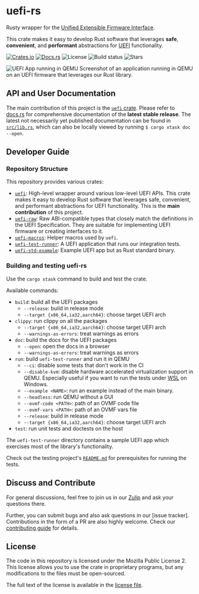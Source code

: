 # uefi-rs

Rusty wrapper for the [Unified Extensible Firmware Interface][UEFI].

This crate makes it easy to develop Rust software that leverages **safe**,
**convenient**, and **performant** abstractions for [UEFI] functionality.

[![Crates.io](https://img.shields.io/crates/v/uefi)](https://crates.io/crates/uefi)
[![Docs.rs](https://docs.rs/uefi/badge.svg)](https://docs.rs/uefi)
![License](https://img.shields.io/github/license/rust-osdev/uefi-rs)
![Build status](https://github.com/rust-osdev/uefi-rs/workflows/Rust/badge.svg)
![Stars](https://img.shields.io/github/stars/rust-osdev/uefi-rs)

![UEFI App running in QEMU](https://imgur.com/SFPSVuO.png)
Screenshot of an application running in QEMU on an UEFI firmware that leverages
our Rust library.

## API and User Documentation
<!-- This section is duplicated with uefi/README.md -->

The main contribution of this project is the [`uefi` crate](./uefi/README.md).
Please refer to [docs.rs](https://docs.rs/uefi) for comprehensive documentation
of the **latest stable release**. The latest not necessarily yet published
documentation can be found in [`src/lib.rs`](./uefi/src/lib.rs), which can also
be locally viewed by running `$ cargo xtask doc --open`.

## Developer Guide

### Repository Structure

This repository provides various crates:

- [`uefi`](/uefi/README.md): High-level wrapper around various low-level UEFI
  APIs. This crate makes it easy to develop Rust software that leverages safe,
  convenient, and performant abstractions for UEFI functionality.
  This is the **main contribution** of this project.
- [`uefi-raw`](/uefi-raw/README.md): Raw ABI-compatible types that closely
  match the definitions in the UEFI Specification. They are suitable for
  implementing UEFI firmware or creating interfaces to it.
- [`uefi-macros`](/uefi-macros/README.md): Helper macros used by `uefi`.
- [`uefi-test-runner`](/uefi-test-runner/README.md): A UEFI application that
  runs our integration tests.
- [`uefi-std-example`](/uefi-std-example/README.md): Example UEFI app but as
  Rust standard binary.

### Building and testing uefi-rs

Use the `cargo xtask` command to build and test the crate.

Available commands:

- `build`: build all the UEFI packages
  - `--release`: build in release mode
  - `--target {x86_64,ia32,aarch64}`: choose target UEFI arch
- `clippy`: run clippy on all the packages
  - `--target {x86_64,ia32,aarch64}`: choose target UEFI arch
  - `--warnings-as-errors`: treat warnings as errors
- `doc`: build the docs for the UEFI packages
  - `--open`: open the docs in a browser
  - `--warnings-as-errors`: treat warnings as errors
- `run`: build `uefi-test-runner` and run it in QEMU
  - `--ci`: disable some tests that don't work in the CI
  - `--disable-kvm`: disable hardware accelerated virtualization support in
    QEMU.
    Especially useful if you want to run the tests under
    [WSL](https://docs.microsoft.com/en-us/windows/wsl) on Windows.
  - `--example <NAME>`: run an example instead of the main binary.
  - `--headless`: run QEMU without a GUI
  - `--ovmf-code <PATH>`: path of an OVMF code file
  - `--ovmf-vars <PATH>`: path of an OVMF vars file
  - `--release`: build in release mode
  - `--target {x86_64,ia32,aarch64}`: choose target UEFI arch
- `test`: run unit tests and doctests on the host

The `uefi-test-runner` directory contains a sample UEFI app which exercises
most of the library's functionality.

Check out the testing project's [`README.md`](uefi-test-runner/README.md) for
prerequisites for running the tests.

## Discuss and Contribute

For general discussions, feel free to join us in our [Zulip] and ask
your questions there.

Further, you can submit bugs and also ask questions in our [issue tracker].
Contributions in the form of a PR are also highly welcome. Check our
[contributing guide](./CONTRIBUTING.md) for details.

## License

The code in this repository is licensed under the Mozilla Public License 2.
This license allows you to use the crate in proprietary programs, but any
modifications to the files must be open-sourced.

The full text of the license is available in the [license file](LICENSE).

[UEFI]: https://en.wikipedia.org/wiki/Unified_Extensible_Firmware_Interface
[Zulip]: https://rust-osdev.zulipchat.com
